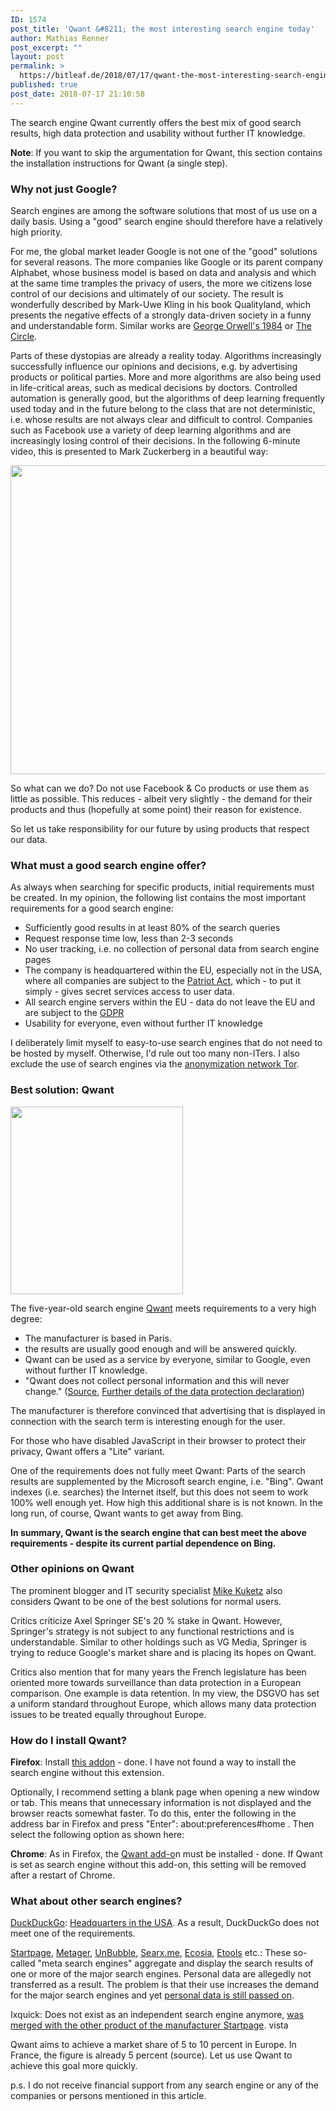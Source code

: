 ```yaml
---
ID: 1574
post_title: 'Qwant &#8211; the most interesting search engine today'
author: Mathias Renner
post_excerpt: ""
layout: post
permalink: >
  https://bitleaf.de/2018/07/17/qwant-the-most-interesting-search-engine-today/
published: true
post_date: 2018-07-17 21:10:58
---
```

The search engine Qwant currently offers the best mix of good search results, high data protection and usability without further IT knowledge.

<!--more-->

<strong>Note</strong>: If you want to skip the argumentation for Qwant, this section contains the installation instructions for Qwant (a single step).
<h3>Why not just Google?</h3>
Search engines are among the software solutions that most of us use on a daily basis. Using a "good" search engine should therefore have a relatively high priority.

For me, the global market leader Google is not one of the "good" solutions for several reasons. The more companies like Google or its parent company Alphabet, whose business model is based on data and analysis and which at the same time tramples the privacy of users, the more we citizens lose control of our decisions and ultimately of our society. The result is wonderfully described by Mark-Uwe Kling in his book Qualityland, which presents the negative effects of a strongly data-driven society in a funny and understandable form. Similar works are <a href="https://en.wikipedia.org/wiki/Nineteen_Eighty-Four">George Orwell's 1984</a> or <a href="https://en.wikipedia.org/wiki/The_Circle_(Eggers_novel)">The Circle</a>.

Parts of these dystopias are already a reality today. Algorithms increasingly successfully influence our opinions and decisions, e.g. by advertising products or political parties. More and more algorithms are also being used in life-critical areas, such as medical decisions by doctors. Controlled automation is generally good, but the algorithms of deep learning frequently used today and in the future belong to the class that are not deterministic, i.e. whose results are not always clear and difficult to control. Companies such as Facebook use a variety of deep learning algorithms and are increasingly losing control of their decisions. In the following 6-minute video, this is presented to Mark Zuckerberg in a beautiful way:

<a href="https://peertube.social/videos/watch/e8870cad-0170-4bcf-b785-e4a3a4e87cfc" target="_blank" rel="noopener"><img class="alignnone wp-image-1540 size-full" src="https://bitleaf.de/wp-content/uploads/2018/07/peertube-guy-verhofstadt-zuckerberg-1.png" alt="" width="888" height="494" /></a>

So what can we do? Do not use Facebook &amp; Co products or use them as little as possible. This reduces - albeit very slightly - the demand for their products and thus (hopefully at some point) their reason for existence.

So let us take responsibility for our future by using products that respect our data.
<h3>What must a good search engine offer?</h3>
As always when searching for specific products, initial requirements must be created. In my opinion, the following list contains the most important requirements for a good search engine:
<ul>
 	<li>Sufficiently good results in at least 80% of the search queries</li>
 	<li>Request response time low, less than 2-3 seconds</li>
 	<li>No user tracking, i.e. no collection of personal data from search engine pages</li>
 	<li>The company is headquartered within the EU, especially not in the USA, where all companies are subject to the <a href="https://en.wikipedia.org/wiki/Patriot_Act">Patriot Act</a>, which - to put it simply - gives secret services access to user data.</li>
 	<li>All search engine servers within the EU - data do not leave the EU and are subject to the <a href="https://en.wikipedia.org/wiki/General_Data_Protection_Regulation">GDPR</a></li>
 	<li>Usability for everyone, even without further IT knowledge</li>
</ul>
I deliberately limit myself to easy-to-use search engines that do not need to be hosted by myself. Otherwise, I'd rule out too many non-ITers. I also exclude the use of search engines via the <a href="https://en.wikipedia.org/wiki/Tor_(anonymity_network)">anonymization network Tor</a>.
<h3>Best solution: Qwant</h3>
<img class="size-medium wp-image-1543 aligncenter" src="https://bitleaf.de/wp-content/uploads/2018/07/qwant-logo-1-276x300.png" alt="" width="276" height="300" />

The five-year-old search engine <a href="https://www.qwant.com/">Qwant</a> meets requirements to a very high degree:
<ul>
 	<li>The manufacturer is based in Paris.</li>
 	<li>the results are usually good enough and will be answered quickly.</li>
 	<li>Qwant can be used as a service by everyone, similar to Google, even without further IT knowledge.</li>
 	<li>"Qwant does not collect personal information and this will never change." (<a href="https://help.qwant.com/help/overview/how-does-qwant-make-money/">Source</a>, <a href="https://about.qwant.com/legal/terms-of-service/qwant-search/">Further details of the data protection declaration</a>)</li>
</ul>
The manufacturer is therefore convinced that advertising that is displayed in connection with the search term is interesting enough for the user.

For those who have disabled JavaScript in their browser to protect their privacy, Qwant offers a "Lite" variant.

One of the requirements does not fully meet Qwant: Parts of the search results are supplemented by the Microsoft search engine, i.e. "Bing". Qwant indexes (i.e. searches) the Internet itself, but this does not seem to work 100% well enough yet. How high this additional share is is not known. In the long run, of course, Qwant wants to get away from Bing.

<strong>In summary, Qwant is the search engine that can best meet the above requirements - despite its current partial dependence on Bing.</strong>
<h3>Other opinions on Qwant</h3>
The prominent blogger and IT security specialist <a href="https://www.kuketz-blog.de/suchmaschine-qwant-naeher-betrachtet/">Mike Kuketz</a> also considers Qwant to be one of the best solutions for normal users.

Critics criticize Axel Springer SE's 20 % stake in Qwant. However, Springer's strategy is not subject to any functional restrictions and is understandable. Similar to other holdings such as VG Media, Springer is trying to reduce Google's market share and is placing its hopes on Qwant.

Critics also mention that for many years the French legislature has been oriented more towards surveillance than data protection in a European comparison. One example is data retention. In my view, the DSGVO has set a uniform standard throughout Europe, which allows many data protection issues to be treated equally throughout Europe.
<h3>How do I install Qwant?</h3>
<strong>Firefox</strong>: Install <a id="install-qwant" href="https://addons.mozilla.org/en/firefox/addon/qwantcom-for-firefox/">this addon</a> - done. I have not found a way to install the search engine without this extension.

Optionally, I recommend setting a blank page when opening a new window or tab. This means that unnecessary information is not displayed and the browser reacts somewhat faster. To do this, enter the following in the address bar in Firefox and press "Enter": about:preferences#home . Then select the following option as shown here:

<strong>Chrome</strong>: As in Firefox, the <a href="https://chrome.google.com/webstore/detail/qwant-for-chrome/hnlkiofnhhoahaiimdicppgemmmomijo">Qwant add-o</a>n must be installed - done. If Qwant is set as search engine without this add-on, this setting will be removed after a restart of Chrome.
<h3>What about other search engines?</h3>
<a href="https://duckduckgo.com/">DuckDuckGo</a>: <a href="https://en.wikipedia.org/wiki/DuckDuckGo">Headquarters in the USA</a>. As a result, DuckDuckGo does not meet one of the requirements.

<a href="https://www.startpage.com/">Startpage</a>, <a href="https://metager.de/">Metager</a>, <a href="https://www.unbubble.eu/">UnBubble</a>, <a href="http://searx.me">Searx.me</a>, <a href="https://www.ecosia.org/">Ecosia</a>, <a href="https://www.etools.ch/search.do">Etools</a> etc.: These so-called "meta search engines" aggregate and display the search results of one or more of the major search engines. Personal data are allegedly not transferred as a result. The problem is that their use increases the demand for the major search engines and yet <a href="https://github.com/nylira/prism-break/issues/168">personal data is still passed on</a>.

Ixquick: Does not exist as an independent search engine anymore, <a href="https://en.wikipedia.org/wiki/Ixquick#Startpage.com">was merged with the other product of the manufacturer Startpage</a>.
vista

Qwant aims to achieve a market share of 5 to 10 percent in Europe. In France, the figure is already 5 percent (source). Let us use Qwant to achieve this goal more quickly.

p.s. I do not receive financial support from any search engine or any of the companies or persons mentioned in this article.